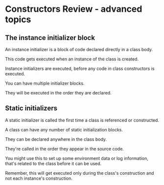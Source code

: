 # Constructors Review - advanced topics

## The instance initializer block

An instance initializer is a block of code declared directly in a class
body.

This code gets executed when an instance of the class is created.

Instance initializers are executed, before any code in class constructors
is executed.

You can have multiple initializer blocks.

They will be executed in the order they are declared.

## Static initializers

A static initializer is called the first time a class is referenced
or constructed.

A class can have any number of static initialization blocks.

They can be declared anywhere in the class body.

They're called in the order they appear in the source code.

You might use this to set up some environment data or log information,
that's related to the class before it can be used.

Remember, this will get executed only during the class's construction
and not each instance's construction.